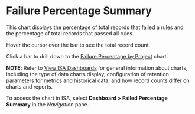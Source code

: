 # Failure Percentage Summary

This chart displays the percentage of total records that failed a rules
and the percentage of total records that passed all rules.

Hover the cursor over the bar to see the total record count.

Click a bar to drill down to the [Failure Percentage by
Project](Failure_Percentage_by_Project.htm) chart.

<span style="font-weight: bold;">NOTE</span>: Refer to [View ISA
Dashboards](View_ISA_Dashboards.htm) for general information about
charts, including the type of data charts display, configuration of
retention parameters for metrics and historical data, and how record
counts differ on charts and reports.

To access the chart in ISA, select
<span style="text-indent: -20px;font-weight: bold;">Dashboard \> Failed
Percentage Summary</span> in the *Navigation* pane.
